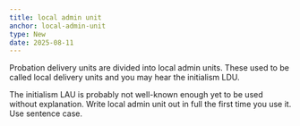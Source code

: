 ```yaml
---
title: local admin unit
anchor: local-admin-unit
type: New
date: 2025-08-11
---
```


Probation delivery units are divided into local admin units. These used to be called local delivery units and you may hear the initialism LDU.

The initialism LAU is probably not well-known enough yet to be used without
explanation. Write local admin unit out in full the first time you use it. Use
sentence case.

